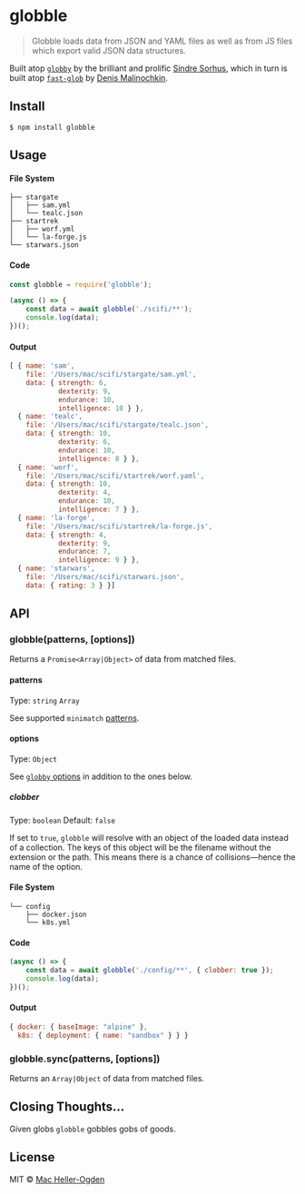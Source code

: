 # globble

> Globble loads data from JSON and YAML files as well as from JS files which export valid JSON data structures.

Built atop [`globby`](https://github.com/sindresorhus/globby) by the brilliant and prolific [Sindre Sorhus](https://github.com/sindresorhus), which in turn is built atop [`fast-glob`](https://github.com/mrmlnc/fast-glob) by [Denis Malinochkin](https://github.com/mrmlnc).

## Install

```
$ npm install globble
```

## Usage

#### File System

```
├── stargate
│   ├── sam.yml
│   └── tealc.json
├── startrek
│   ├── worf.yml
│   └── la-forge.js
└── starwars.json
```

#### Code

```js
const globble = require('globble');

(async () => {
    const data = await globble('./scifi/**');
    console.log(data);
})();
```

#### Output

```js
[ { name: 'sam',
    file: '/Users/mac/scifi/stargate/sam.yml',
    data: { strength: 6,
            dexterity: 9,
            endurance: 10,
            intelligence: 10 } },
  { name: 'tealc',
    file: '/Users/mac/scifi/stargate/tealc.json',
    data: { strength: 10,
            dexterity: 6,
            endurance: 10,
            intelligence: 8 } },
  { name: 'worf',
    file: '/Users/mac/scifi/startrek/worf.yaml',
    data: { strength: 10,
            dexterity: 4,
            endurance: 10,
            intelligence: 7 } },
  { name: 'la-forge',
    file: '/Users/mac/scifi/startrek/la-forge.js',
    data: { strength: 4,
            dexterity: 9,
            endurance: 7,
            intelligence: 9 } },
  { name: 'starwars',
    file: '/Users/mac/scifi/starwars.json',
    data: { rating: 3 } }]
```

## API

### globble(patterns, [options])

Returns a `Promise<Array|Object>` of data from matched files.

#### patterns

Type: `string` `Array`

See supported `minimatch` [patterns](https://github.com/isaacs/minimatch#usage).

#### options

Type: `Object`

See [`globby` options](https://github.com/sindresorhus/globby#options) in addition to the ones below.

##### clobber

Type: `boolean`
Default: `false`

If set to `true`, `globble` will resolve with an object of the loaded data instead of a collection. The keys of this object will be the filename without the extension or the path. This means there is a chance of collisions—hence the name of the option.

#### File System

```
└── config
    ├── docker.json
    └── k8s.yml
```

#### Code

```js
(async () => {
    const data = await globble('./config/**', { clobber: true });
    console.log(data);
})();
```

#### Output

```js
{ docker: { baseImage: "alpine" },
  k8s: { deployment: { name: "sandbox" } } }
```

### globble.sync(patterns, [options])

Returns an `Array|Object` of data from matched files.


## Closing Thoughts...

Given globs `globble` gobbles gobs of goods.

## License

MIT © [Mac Heller-Ogden](https://github.com/machellerogden)
